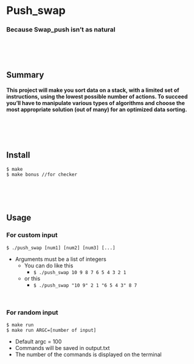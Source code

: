 # Push_swap
### Because Swap_push isn’t as natural
<br/><br/><br/>

## Summary
#### This project will make you sort data on a stack, with a limited set of instructions, using the lowest possible number of actions. To succeed you’ll have to manipulate various types of algorithms and choose the most appropriate solution (out of many) for an optimized data sorting.
<br/><br/><br/>

## Install
	$ make
	$ make bonus //for checker
<br/><br/><br/>

## Usage
### For custom input
	$ ./push_swap [num1] [num2] [num3] [...]
* Arguments must be a list of integers
	-  You can do like this
		* `$ ./push_swap 10 9 8 7 6 5 4 3 2 1`
	-  or this
		* `$ ./push_swap "10 9" 2 1 "6 5 4 3" 8 7`
<br/>

### For random input
```
$ make run
$ make run ARGC=[number of input]
```
* Default argc = 100
* Commands will be saved in output.txt
* The number of the commands is displayed on the terminal